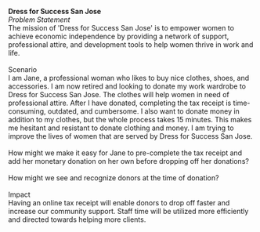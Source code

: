 <b>Dress for Success San Jose</b><br/>
<i>Problem Statement</i><br/>
The mission of 'Dress for Success San Jose' is to empower women to achieve economic independence by providing a network of support, professional attire, and development tools to help women thrive in work and life. 
<br/><br/>
Scenario<br/>
I am Jane, a professional woman who likes to buy nice clothes, shoes, and accessories. I am now retired and looking to donate my work wardrobe to Dress for Success San Jose. The clothes will help women in need of professional attire. After I have donated, completing the tax receipt is time-consuming, outdated, and cumbersome. I also want to donate money in addition to my clothes, but the whole process takes 15 minutes. This makes me hesitant and resistant to donate clothing and money. I am trying to improve the lives of women that are served by Dress for Success San Jose.
<br/><br/>
How might we make it easy for Jane to pre-complete the tax receipt and add her monetary donation on her own before dropping off her donations?
<br/><br/>
How might we see and recognize donors at the time of donation? 
<br/><br/>
Impact<br/>
Having an online tax receipt will enable donors to drop off faster and increase our community support. Staff time will be utilized more efficiently and directed towards helping more clients. 
